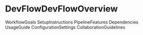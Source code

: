 # DevFlowDevFlowOverview
WorkflowGoals
SetupInstructions
PipelineFeatures
Dependencies
UsageGuide
ConfigurationSettings
CollaborationGuidelines
